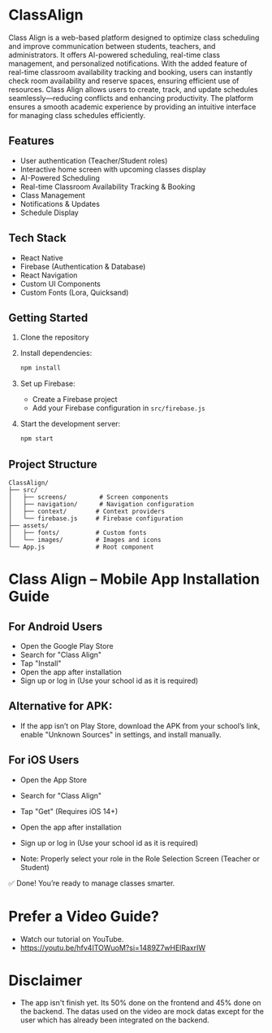 # ClassAlign

Class Align is a web-based platform designed to optimize class scheduling and improve communication between students, teachers, and administrators. It offers AI-powered scheduling, real-time class management, and personalized notifications. With the added feature of real-time classroom availability tracking and booking, users can instantly check room availability and reserve spaces, ensuring efficient use of resources. Class Align allows users to create, track, and update schedules seamlessly—reducing conflicts and enhancing productivity. The platform ensures a smooth academic experience by providing an intuitive interface for managing class schedules efficiently.

## Features

- User authentication (Teacher/Student roles)
- Interactive home screen with upcoming classes display
- AI-Powered Scheduling
- Real-time Classroom Availability Tracking & Booking
- Class Management
- Notifications & Updates
- Schedule Display

## Tech Stack

- React Native
- Firebase (Authentication & Database)
- React Navigation
- Custom UI Components
- Custom Fonts (Lora, Quicksand)

## Getting Started

1. Clone the repository
2. Install dependencies:
   ```bash
   npm install
   ```
3. Set up Firebase:
   - Create a Firebase project
   - Add your Firebase configuration in `src/firebase.js`

4. Start the development server:
   ```bash
   npm start
   ```

## Project Structure

```
ClassAlign/
├── src/
│   ├── screens/         # Screen components
│   ├── navigation/      # Navigation configuration
│   ├── context/        # Context providers
│   └── firebase.js     # Firebase configuration
├── assets/
│   ├── fonts/          # Custom fonts
│   └── images/         # Images and icons
└── App.js              # Root component
```

# Class Align – Mobile App Installation Guide

## For Android Users

- Open the Google Play Store
- Search for "Class Align"
- Tap "Install"
- Open the app after installation
- Sign up or log in (Use your school id as it is required)

## Alternative for APK:
- If the app isn’t on Play Store, download the APK from your school’s link, enable "Unknown Sources" in settings, and install manually.

## For iOS Users

- Open the App Store

- Search for "Class Align"

- Tap "Get" (Requires iOS 14+)

- Open the app after installation

- Sign up or log in (Use your school id as it is required)

- Note: Properly select your role in the Role Selection Screen (Teacher or Student)

✅ Done! You’re ready to manage classes smarter.

# Prefer a Video Guide?
- Watch our tutorial on YouTube.
- https://youtu.be/hfv4ITOWuoM?si=1489Z7wHElRaxrIW

# Disclaimer
- The app isn't finish yet. Its 50% done on the frontend and 45% done on the backend. The datas used on the video are mock datas except for the user which has already been integrated on the backend.